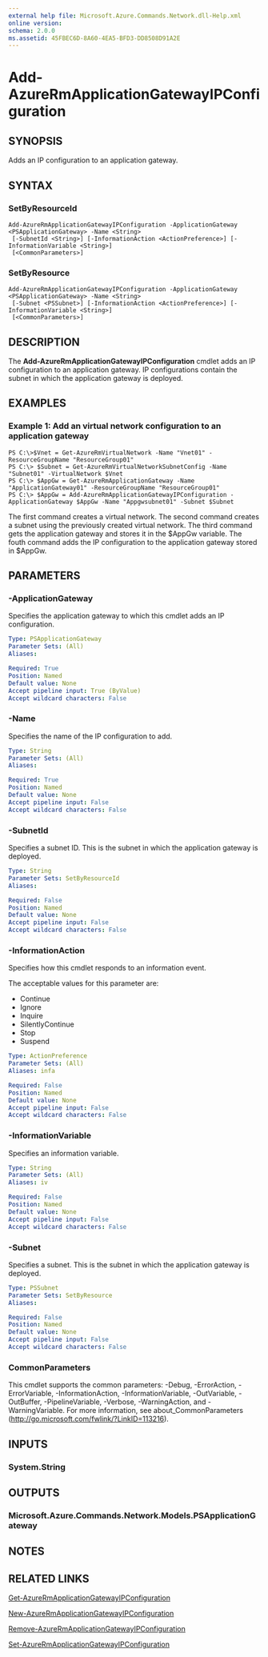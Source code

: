 ```yaml
---
external help file: Microsoft.Azure.Commands.Network.dll-Help.xml
online version: 
schema: 2.0.0
ms.assetid: 45FBEC6D-8A60-4EA5-BFD3-DD8508D91A2E
---
```


# Add-AzureRmApplicationGatewayIPConfiguration

## SYNOPSIS
Adds an IP configuration to an application gateway.

## SYNTAX

### SetByResourceId
```
Add-AzureRmApplicationGatewayIPConfiguration -ApplicationGateway <PSApplicationGateway> -Name <String>
 [-SubnetId <String>] [-InformationAction <ActionPreference>] [-InformationVariable <String>]
 [<CommonParameters>]
```

### SetByResource
```
Add-AzureRmApplicationGatewayIPConfiguration -ApplicationGateway <PSApplicationGateway> -Name <String>
 [-Subnet <PSSubnet>] [-InformationAction <ActionPreference>] [-InformationVariable <String>]
 [<CommonParameters>]
```

## DESCRIPTION
The **Add-AzureRmApplicationGatewayIPConfiguration** cmdlet adds an IP configuration to an application gateway.
IP configurations contain the subnet in which the application gateway is deployed.

## EXAMPLES

### Example 1: Add an virtual network configuration to an application gateway
```
PS C:\>$Vnet = Get-AzureRmVirtualNetwork -Name "Vnet01" -ResourceGroupName "ResourceGroup01"
PS C:\> $Subnet = Get-AzureRmVirtualNetworkSubnetConfig -Name "Subnet01" -VirtualNetwork $Vnet 
PS C:\> $AppGw = Get-AzureRmApplicationGateway -Name "ApplicationGateway01" -ResourceGroupName "ResourceGroup01"
PS C:\> $AppGw = Add-AzureRmApplicationGatewayIPConfiguration -ApplicationGateway $AppGw -Name "Appgwsubnet01" -Subnet $Subnet
```

The first command creates a virtual network.
The second command creates a subnet using the previously created virtual network.
The third command gets the application gateway and stores it in the $AppGw variable.
The fouth command adds the IP configuration to the application gateway stored in $AppGw.

## PARAMETERS

### -ApplicationGateway
Specifies the application gateway to which this cmdlet adds an IP configuration.

```yaml
Type: PSApplicationGateway
Parameter Sets: (All)
Aliases: 

Required: True
Position: Named
Default value: None
Accept pipeline input: True (ByValue)
Accept wildcard characters: False
```

### -Name
Specifies the name of the IP configuration to add.

```yaml
Type: String
Parameter Sets: (All)
Aliases: 

Required: True
Position: Named
Default value: None
Accept pipeline input: False
Accept wildcard characters: False
```

### -SubnetId
Specifies a subnet ID.
This is the subnet in which the application gateway is deployed.

```yaml
Type: String
Parameter Sets: SetByResourceId
Aliases: 

Required: False
Position: Named
Default value: None
Accept pipeline input: False
Accept wildcard characters: False
```

### -InformationAction
Specifies how this cmdlet responds to an information event.

The acceptable values for this parameter are:

- Continue
- Ignore
- Inquire
- SilentlyContinue
- Stop
- Suspend

```yaml
Type: ActionPreference
Parameter Sets: (All)
Aliases: infa

Required: False
Position: Named
Default value: None
Accept pipeline input: False
Accept wildcard characters: False
```

### -InformationVariable
Specifies an information variable.

```yaml
Type: String
Parameter Sets: (All)
Aliases: iv

Required: False
Position: Named
Default value: None
Accept pipeline input: False
Accept wildcard characters: False
```

### -Subnet
Specifies a subnet.
This is the subnet in which the application gateway is deployed.

```yaml
Type: PSSubnet
Parameter Sets: SetByResource
Aliases: 

Required: False
Position: Named
Default value: None
Accept pipeline input: False
Accept wildcard characters: False
```

### CommonParameters
This cmdlet supports the common parameters: -Debug, -ErrorAction, -ErrorVariable, -InformationAction, -InformationVariable, -OutVariable, -OutBuffer, -PipelineVariable, -Verbose, -WarningAction, and -WarningVariable. For more information, see about_CommonParameters (http://go.microsoft.com/fwlink/?LinkID=113216).

## INPUTS

### System.String

## OUTPUTS

### Microsoft.Azure.Commands.Network.Models.PSApplicationGateway

## NOTES

## RELATED LINKS

[Get-AzureRmApplicationGatewayIPConfiguration](./Get-AzureRmApplicationGatewayIPConfiguration.md)

[New-AzureRmApplicationGatewayIPConfiguration](./New-AzureRmApplicationGatewayIPConfiguration.md)

[Remove-AzureRmApplicationGatewayIPConfiguration](./Remove-AzureRmApplicationGatewayIPConfiguration.md)

[Set-AzureRmApplicationGatewayIPConfiguration](./Set-AzureRmApplicationGatewayIPConfiguration.md)


